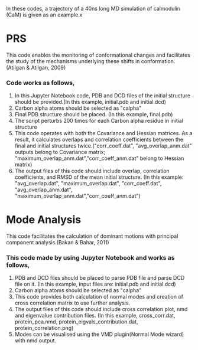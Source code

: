 
In these codes,  a trajectory of a 40ns long MD simulation of calmodulin (CaM) is given as an example.x

# PRS
This code enables the monitoring of conformational changes  and facilitates the study of the mechanisms underlying these shifts in conformation.(Atilgan & Atilgan, 2009)
### Code works as follows,
1. In this Jupyter Notebook code, PDB and DCD files of the initial structure should be provided.(In this example, initial.pdb and initial.dcd) 
2. Carbon alpha atoms should be selected as "calpha"
3. Final PDB structure should be placed. (In this example, final.pdb)
4. The script perturbs 200 times for each Carbon alpha residue in initial structure
6. This code operates with both the Covariance and Hessian matrices. As a result, it calculates overlaps and correlation coefficients between the final and initial structures twice.("corr_coeff.dat", "avg_overlap_anm.dat" outputs belong to Covariance matrix; "maximum_overlap_anm.dat","corr_coeff_anm.dat" belong to Hessian matrix)
7. The output files of this code should include overlap, correlation coefficients, and RMSD of the mean initial structure. (In this example: "avg_overlap.dat", "maximum_overlap.dat", "corr_coeff.dat", "avg_overlap_anm.dat", "maximum_overlap_anm.dat","corr_coeff_anm.dat")   


# Mode Analysis

This code facilitates the calculation of dominant motions with principal component analysis.(Bakan & Bahar, 2011)
### This code made by using Jupyter Notebook and works as follows,

1. PDB and DCD files should be placed to parse PDB file and parse DCD file on it. (In this example, input files are: initial.pdb and initial.dcd) 
2. Carbon alpha atoms should be selected as "calpha"
2. This code provides both calculation of normal modes and creation of cross correlation matrix to use further analysis.
3. The output files of this code should include cross correlation plot, nmd and eigenvalue contribution files. (In this example, cross_corr.dat, protein_pca.nmd, protein_eigvals_contribution.dat, protein_correlation.png)
4. Modes can be visualised using the VMD plugin(Normal Mode wizard) with nmd output. 


